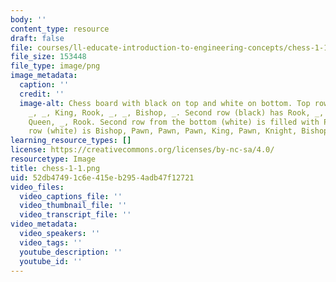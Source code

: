 ```yaml
---
body: ''
content_type: resource
draft: false
file: courses/ll-educate-introduction-to-engineering-concepts/chess-1-1.png
file_size: 153448
file_type: image/png
image_metadata:
  caption: ''
  credit: ''
  image-alt: Chess board with black on top and white on bottom. Top row (black) has
    _, _, King, Rook, _, _, Bishop, _. Second row (black) has Rook, _, Queen, _, Knight,
    Queen, _, Rook. Second row from the bottom (white) is filled with Pawns. Bottom
    row (white) is Bishop, Pawn, Pawn, Pawn, King, Pawn, Knight, Bishop.
learning_resource_types: []
license: https://creativecommons.org/licenses/by-nc-sa/4.0/
resourcetype: Image
title: chess-1-1.png
uid: 52db4749-1c6e-415e-b295-4adb47f12721
video_files:
  video_captions_file: ''
  video_thumbnail_file: ''
  video_transcript_file: ''
video_metadata:
  video_speakers: ''
  video_tags: ''
  youtube_description: ''
  youtube_id: ''
---
```

